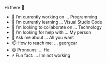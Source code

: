 Hi there 👋

 - 🔭 I’m currently working on ... Programming
 - 🌱 I’m currently learning ... Visual Studio Code
 - 👯 I’m looking to collaborate on ... Technology
 - 🤔 I’m looking for help with ... My person
 - 💬 Ask me about ... All you want
 - 📫 How to reach me: ... georgcar
 - 😄 Pronouns: ... He
 - ⚡ Fun fact: ... I'm not working
